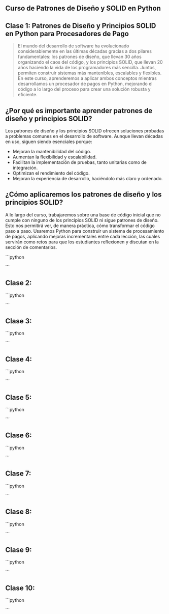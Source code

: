 ## Curso de Patrones de Diseño y SOLID en Python

## Clase 1: Patrones de Diseño y Principios SOLID en Python para Procesadores de Pago
> El mundo del desarrollo de software ha evolucionado considerablemente en las últimas décadas gracias a dos pilares fundamentales: los patrones de diseño, que llevan 30 años organizando el caos del código, y los principios SOLID, que llevan 20 años haciendo la vida de los programadores más sencilla. Juntos, permiten construir sistemas más mantenibles, escalables y flexibles. En este curso, aprenderemos a aplicar ambos conceptos mientras desarrollamos un procesador de pagos en Python, mejorando el código a lo largo del proceso para crear una solución robusta y eficiente.

## ¿Por qué es importante aprender patrones de diseño y principios SOLID?
Los patrones de diseño y los principios SOLID ofrecen soluciones probadas a problemas comunes en el desarrollo de software. Aunque llevan décadas en uso, siguen siendo esenciales porque:

- Mejoran la mantenibilidad del código.
- Aumentan la flexibilidad y escalabilidad.
- Facilitan la implementación de pruebas, tanto unitarias como de integración.
- Optimizan el rendimiento del código.
- Mejoran la experiencia de desarrollo, haciéndolo más claro y ordenado.

## ¿Cómo aplicaremos los patrones de diseño y los principios SOLID?
A lo largo del curso, trabajaremos sobre una base de código inicial que no cumple con ninguno de los principios SOLID ni sigue patrones de diseño. Esto nos permitirá ver, de manera práctica, cómo transformar el código paso a paso. Usaremos Python para construir un sistema de procesamiento de pagos, aplicando mejoras incrementales entre cada lección, las cuales servirán como retos para que los estudiantes reflexionen y discutan en la sección de comentarios.


´´´python


´´´


## Clase 2:
> 

´´´python


´´´


## Clase 3:
> 

´´´python


´´´

## Clase 4:
> 

´´´python


´´´

## Clase 5:
> 

´´´python


´´´

## Clase 6:
> 

´´´python


´´´

## Clase 7:
> 

´´´python


´´´

## Clase 8:
> 

´´´python


´´´

## Clase 9:
> 

´´´python


´´´

## Clase 10:
> 

´´´python


´´´